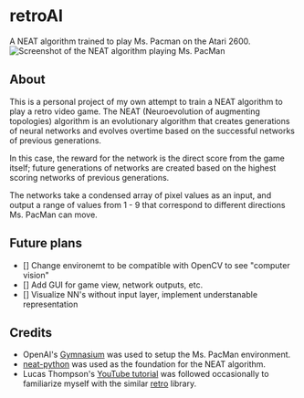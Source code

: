 # retroAI
A NEAT algorithm trained to play Ms. Pacman on the Atari 2600.
![Screenshot of the NEAT algorithm playing Ms. PacMan](https://i.imgur.com/aEMeYmZ.png)
## About
This is a personal project of my own attempt to train a NEAT algorithm to play a retro video game. The NEAT (Neuroevolution of augmenting topologies) algorithm is an evolutionary algorithm that creates generations of neural networks and evolves overtime based on the successful networks of previous generations.

In this case, the reward for the network is the direct score from the game itself; future generations of networks are created based on the highest scoring networks of previous generations.

The networks take a condensed array of pixel values as an input, and output a range of values from 1 - 9 that correspond to different directions Ms. PacMan can move.

## Future plans
- [] Change environemt to be compatible with OpenCV to see "computer vision"
- [] Add GUI for game view, network outputs, etc.
- [] Visualize NN's without input layer, implement understanable representation

## Credits
* OpenAI's [Gymnasium](https://github.com/Farama-Foundation/Gymnasium) was used to setup the Ms. PacMan environment.
* [neat-python](https://github.com/CodeReclaimers/neat-python) was used as the foundation for the NEAT algorithm.
* Lucas Thompson's [YouTube tutorial](https://www.youtube.com/playlist?list=PLTWFMbPFsvz3CeozHfeuJIXWAJMkPtAdS) was followed occasionally to familiarize myself with the similar [retro](https://github.com/openai/retro) library.